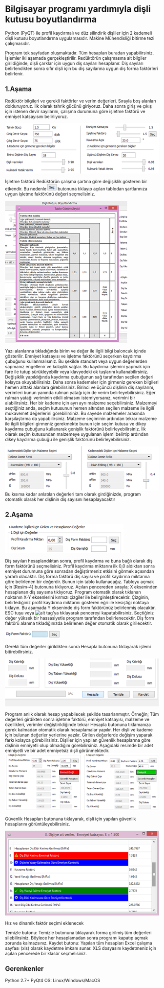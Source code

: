 Bilgisayar programı yardımıyla dişli kutusu boyutlandırma
====
Python (PyQT) ile profil kaydırmalı ve düz silindirik dişliler için 2 kademeli dişli kutusu boyutlandırma uygulamasıdır. Makine Mühendisliği bitirme tezi çalışmasıdır.

Program tek sayfadan oluşmaktadır. Tüm hesapları buradan yapabilirsiniz. İşlemler iki aşamada gerçekleştirilir.
Redüktörün çalışmasına ait bilgiler girildiğinde, dişli çarklar için uygun diş sayıları hesaplanır.
Diş sayıları belirlendikten sonra sıfır dişli için bu diş sayılarına uygun diş forma faktörleri belirlenir.

1.Aşama
-----
Redüktör bilgileri ve gerekli faktörler ve verim değerleri.
Sırayla boş alanları dolduruyoruz. İlk olarak tahrik gücünü giriyoruz. Daha sonra giriş ve çıkış için istenen devir sayılarını, çalışma durumuna göre işletme faktörü ve emniyet katsayısını belirliyoruz.

![alt tag](https://github.com/marzochi/disli-kutusu-boyutlandirma/blob/master/Screenshots/2.png)

İşletme faktörü Redüktörün çalışma şartına göre değişiklik gösteren bir etkendir. Bu nedenle ![alt tag](https://github.com/marzochi/disli-kutusu-boyutlandirma/blob/master/Screenshots/4.png) butonuna tıklayıp açılan tablodan şartlarınıza uygun işletme faktörünü değeri seçmelisiniz.

![alt tag](https://github.com/marzochi/disli-kutusu-boyutlandirma/blob/master/Screenshots/5.png)

Yazı alanlarına tıkladığında birim ve değer ile ilgili bilgi baloncuk içinde gösterilir. 
Emniyet katsayısı ve işletme faktörünü seçerken kaydırma çubuğunu kullanmalısınız. Bu şekilde standart veya uygun değerlerden sapmanız engellenir ve kolaylık sağlar. Bu kaydırma işlemini yapmak için fare ile tutup sürükleyebilir veya klavyedeki ok tuşlarını kullanabilirsiniz. Değişiklik yapıldığında kaydırma çubuğunun sağ tarafından seçilen değeri kolayca okuyabilirsiniz.
Daha sonra kademeler için girmeniz gereken bilgileri hemen alttaki alanlara girebilirsiniz.
Birinci ve üçüncü dişlinin diş sayılarını, verimleri bunun yanında rulman yatağı için de verim belirleyebilirsiniz. Eğer rulman yatağı veriminin etkili olmasını istemiyorsanız, verimini bir alabilirsiniz.
Her bir kademe için ayrı ayrı malzeme seçebilirsiniz. Malzemeyi seçtiğiniz anda, seçim kutusunun hemen altından seçilen malzeme ile ilgili mukavemet değerlerini görebilirsiniz. Bu sayede malzemeler arasında karşılaştırma da yapabilirsiniz.
Malzeme seçiminin ardından tekrar malzeme ile ilgili bilgileri girmeniz gerekmekte bunun için seçim kutusu ve dikey kaydırma çubuğunu kullanarak genişlik faktörünü belirleyebilirsiniz. İlk olarak seçim kutusundan malzemeye uygulanan işlemi belirtip ardından dikey kaydırma çubuğu ile genişlik faktörünü belirleyebilirsiniz.

![alt tag](https://github.com/marzochi/disli-kutusu-boyutlandirma/blob/master/Screenshots/3.png)
 Bu kısıma kadar anlatılan değerleri tam olarak girdiğinizde, program otomatik olarak her dişlinin diş sayısını hesaplayacaktır

2.Aşama
----
![alt tag](https://github.com/marzochi/disli-kutusu-boyutlandirma/blob/master/Screenshots/6.png)

Diş sayıları hesaplandıktan sonra, profil kaydırma ve buna bağlı olarak diş form faktörünü seçmelisiniz. Profil kaydırma miktarını ilk 0,0 aldıktan sonra emniyet durumuna göre sonradan değiştirmeniz etkisini görmek açısından yararlı olacaktır. Diş forma faktörü diş sayısı ve profil kaydırma miktarına göre belirlenen bir değerdir. Bunun için tablo kullanacağız. Tabloyu açmak için [Resim-4] butonuna tıklıyoruz. Açılan pencereden sırayla;
X ekseninden hesaplanan diş sayısına tıklıyoruz. Program otomatik olarak tıklanan noktanın X-Y eksenlerini kırmızı çizgiler ile belirginleştirecektir.
Çizginin, belirlediğiniz profil kaydırma miktarını gösteren eğri ile kesiştiği noktaya tıklayın. Bu aşamada Y ekseninde diş form faktörünüz belirlenmiş olacaktır.
ESC tuşu veya ![alt tag](https://github.com/marzochi/disli-kutusu-boyutlandirma/blob/master/Screenshots/7.png)’ya tıklayarak pencereyi kapatabilirsiniz.
Seçtiğiniz değer yüksek bir hassasiyetle program tarafından belirlenecektir. Diş form faktörü alanına tıkladığınızda belirlenen değer otomatik olarak girilecektir.

![alt tag](https://github.com/marzochi/disli-kutusu-boyutlandirma/blob/master/Screenshots/8.png)

Gerekli tüm değerler girildikten sonra Hesapla butonuna tıklayarak işlemi bitirebilirsiniz.

![alt tag](https://github.com/marzochi/disli-kutusu-boyutlandirma/blob/master/Screenshots/9.png)

Program anlık olarak hesap yapabilecek şekilde tasarlanmıştır. Örneğin; Tüm değerleri girdikten sonra işletme faktörü, emniyet katsayısı, malzeme ve özellikleri, verimler değiştirildiğinde tekrar Hesapla butonuna tıklamanıza gerek kalmadan otomatik olarak hesaplamalar yapılır. Her dişli ve kademe için bulunan değerler yerlerine yazılır. Girilen değerlerde değişim yaparak farkı kolayca görebilirsiniz.
Dişliler için yapılan güvenlik hesaplarına göre dişlinin emniyetli olup olmadığını görebilirsiniz.
Aşağıdaki resimde bir adet emniyetli ve bir adet emniyetsiz dişli görünmektedir.
![alt tag](https://github.com/marzochi/disli-kutusu-boyutlandirma/blob/master/Screenshots/10.png)

Güvenlik Hesapları butonuna tıklayarak, dişli için yapılan güvenlik hesaplarını görüntüleyebilirsiniz.

![alt tag](https://github.com/marzochi/disli-kutusu-boyutlandirma/blob/master/Screenshots/11.png)

Hız ve dinamik faktör seçimi eklenecek

Temizle butonu: Temizle butonuna tıklayarak forma girilmiş tüm değerleri silebilirsiniz. Böylece her hesaplamadan sonra programı kapatıp açmak zorunda kalmazsınız.
Kaydet butonu: Yapılan tüm hesapları Excel çalışma sayfası (xls) olarak kaydetme imkanı sunar. XLS dosyasını kaydetmeniz için açılan pencerede bir klasör seçmelisiniz.

Gerenkenler
----
Python 2.7+
PyQt4
OS: Linux/Windows/MacOS

